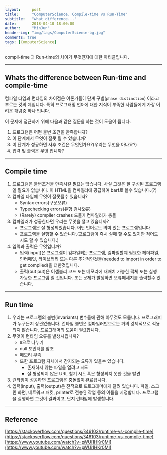```yaml
---
layout:     post
title:      "ComputerScience. Compile-time vs Run-Time"
subtitle:   "what difference..."
date:       2018-04-10 18:00:00
author:     "MinJun"
header-img: "img/tags/ComputerScience-bg.jpg"
comments: true 
tags: [ComputerScience]
---
```


compil-time 과 Run-time의 차이가 무엇인지에 대한 아티클입니다. 

---


## Whats the difference between Run-time and compile-time 



컴파일 타임과 런타임의 차이점은 이론가들이 단계 구별(`phase distinction`) 이라고 부르는 것의 예입니다. 특히 프로그래밍 언어에 대한 지식이 부족한 사람들에게 가장 어려운 개념중 하나 입니다. 

이 문제에 접근하기 위해 다음과 같은 질문을 하는 것이 도움이 됩니다.

1. 프로그램은 어떤 불변 조건을 만족합니까?
2. 이 단계에서 무엇이 잘못 될 수 있습니까?
3. 이 단계가 성공하면 사후 조건은 무엇인가요?(우리는 무엇을 아나요?)
4. 입력 및 출력은 무엇 입니까?

---

##  Compile time 

1. 프로그램은 불변조건을 만족시킬 필요는 없습니다. 사실 그것은 잘 구성된 프로그램일 필요가 없습니다. 이 HTML을 컴파일러에 공급하여 barf로 볼수 있습니다.(?) 
2. 컴파일 타임에 무엇이 잘못될수 있습니까?
	- Syntax errors(구문오류)
	- Typechecking errors(유형 검사오류)
	- (Rarely) compiler crashes 드물게 컴파일러가 충돌 
3. 컴파일러가 성공한다면 우리는 무엇을 알고 있습니까?
	- 프로그램은 잘 형성되었습니다. 어떤 언어로도 의미 있는 프로그램입니다
	- 프로그램을 실행할 수 있습니다.(프로그램이 즉시 실패 할 수도 있지만 적어도 시도 할 수 있습니다.)
4. 입력과 출력은 무엇입니까? 
	- 입력(input)은 프로그램이 컴파일되는 프로그램, 컴파일할떄 필요한 헤더파일, 인터페잇, 라이브러리 또는 다른 추가적인것들(needed to import in order to get compiled)을 더한것입니다. 
	- 출력(out put)은 어셈블리 코드 또는 메모리에 재배치 가능한 객체 또는 실행 가능한 프로그램 일 것입니다. 또는 문제가 발생하면 오류메세지를 출력할수 있습니다. 
	
	
---

## Run time 

1. 우리는 프로그램의 불변(invariants) 변수들에 관해 아무것도 모릅니다. 프로그래머가 누구든지 상관없습니다. 런타임 불변은 컴파일러만으로는 거의 강제적으로 적용되지 않습니다. 프로그래머의 도움이 필요합니다. 
2. 무엇이 런타임 오류를 발생시킵니까? 
	- `0`으로 나누기
	- null 포인터를 참조
	- 메모리 부족
	- 또한 프로그램 자체에서 감지되는 오류가 있을수 있습니다.
		- 존재하지 않는 파일을 열려고 시도
		- 잘 형성되지 않은 URL 찾기 시도 혹은 형성되지 못한 것을 발견
3. 런타임이 성공하면 프로그램은 충돌없이 완료됩니다. 
4. 입력(input), 출력(output)은 전적으로 프로그래머에게 달려 있습니다. 파일, 스크린 화면, 네트워크 패킷, printer로 전송된 작업 등의 이름을 지정합니다. 프로그램을 실행하면 그것이 결과이고, 단지 런타임에 발생합니다.  

---

## Reference 

[https://stackoverflow.com/questions/846103/runtime-vs-compile-time](https://stackoverflow.com/questions/846103/runtime-vs-compile-time)<br>
[https://www.youtube.com/watch?v=pWUi1HKr0MI](https://www.youtube.com/watch?v=pWUi1HKr0MI)
